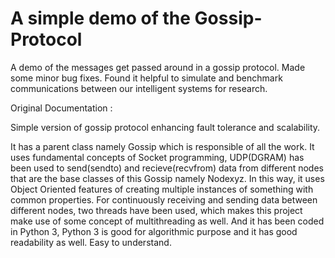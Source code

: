 # A simple demo of the Gossip-Protocol

A demo of the messages get passed around in a gossip protocol.
Made some minor bug fixes. Found it helpful to simulate and benchmark communications between our intelligent systems for research.


Original Documentation :

Simple version of gossip protocol enhancing fault tolerance and scalability.

It has a parent class namely Gossip which is responsible of all the work.
It uses fundamental concepts of Socket programming, UDP(DGRAM) has been used to send(sendto) and recieve(recvfrom) data
from different nodes that are the base classes of this Gossip namely Nodexyz.
In this way, it uses Object Oriented features of creating multiple instances of something with common properties.
For continuously receiving and sending data between different nodes, two threads have been used, which makes this
project make use of some concept of multithreading as well.
And it has been coded in Python 3,
Python 3 is good for algorithmic purpose and it has good readability as well.
Easy to understand.
